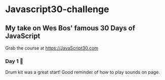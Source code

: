 # Javascript30-challenge

## My take on Wes Bos' famous 30 Days of JavaScript 
Grab the course at https://JavaScript30.com

### Day 1 🥁

Drum kit was a great start! Good reminder of how to play sounds on page.
